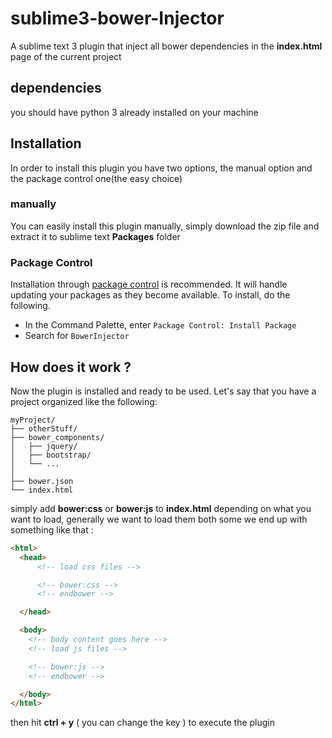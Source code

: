 # sublime3-bower-Injector
A sublime text 3 plugin that inject all bower dependencies
in the **index.html** page of the current project


## dependencies
you should have python 3 already installed on your machine

## Installation
In order to install this plugin you have two options,
the manual option and the package control one(the easy choice)

### manually
You can easily install this plugin manually, simply download the zip file and extract it to sublime text   **Packages** folder

### Package Control
Installation through [package control](http://wbond.net/sublime_packages/package_control) is recommended. It will handle updating your packages as they become available. To install, do the following.

* In the Command Palette, enter `Package Control: Install Package`
* Search for `BowerInjector`

## How does it work ?
Now the plugin is installed and ready to be used.
Let's say that you have a project organized like the following:

```
myProject/
├── otherStuff/
├── bower_components/
│   ├── jquery/
│   ├── bootstrap/
│   └── ...
│
├── bower.json  
└── index.html
```

simply add **bower:css** or **bower:js** to **index.html** depending on what you want to load, generally we want to load them both some we end up with something like that :

```html
<html>
  <head>
      <!-- load css files -->

      <!-- bower:css -->
      <!-- endbower -->

  </head>

  <body>
    <!-- body content goes here -->
    <!-- load js files -->

    <!-- bower:js -->
    <!-- endbower -->

  </body>
</html>
```

then hit **ctrl + y** ( you can change the key ) to execute the plugin
